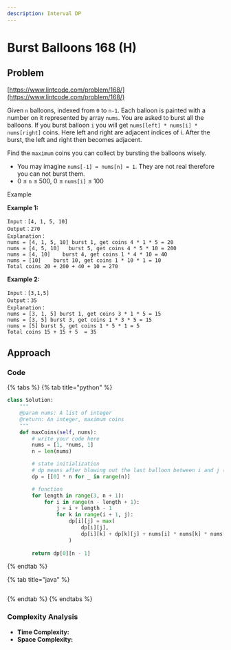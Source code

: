 ```yaml
---
description: Interval DP
---
```


# Burst Balloons 168 \(H\)

## Problem

[https://www.lintcode.com/problem/168/](https://www.lintcode.com/problem/168/)

Given `n` balloons, indexed from `0` to `n-1`. Each balloon is painted with a number on it represented by array `nums`. You are asked to burst all the balloons. If you burst balloon `i` you will get `nums[left] * nums[i] * nums[right]` coins. Here left and right are adjacent indices of i. After the burst, the left and right then becomes adjacent.

Find the `maximum` coins you can collect by bursting the balloons wisely.

* You may imagine `nums[-1] = nums[n] = 1`. They are not real therefore you can not burst them.
* 0 ≤ `n` ≤ 500, 0 ≤ `nums[i]` ≤ 100

Example

**Example 1:**

```text
Input：[4, 1, 5, 10]
Output：270
Explanation：
nums = [4, 1, 5, 10] burst 1, get coins 4 * 1 * 5 = 20
nums = [4, 5, 10]   burst 5, get coins 4 * 5 * 10 = 200 
nums = [4, 10]    burst 4, get coins 1 * 4 * 10 = 40
nums = [10]    burst 10, get coins 1 * 10 * 1 = 10
Total coins 20 + 200 + 40 + 10 = 270
```

**Example 2:**

```text
Input：[3,1,5]
Output：35
Explanation：
nums = [3, 1, 5] burst 1, get coins 3 * 1 * 5 = 15
nums = [3, 5] burst 3, get coins 1 * 3 * 5 = 15
nums = [5] burst 5, get coins 1 * 5 * 1 = 5
Total coins 15 + 15 + 5  = 35
```

## Approach

### Code

{% tabs %}
{% tab title="python" %}
```python
class Solution:
    """
    @param nums: A list of integer
    @return: An integer, maximum coins
    """
    def maxCoins(self, nums):
        # write your code here
        nums = [1, *nums, 1]
        n = len(nums)

        # state initialization 
        # dp means after blowing out the last balloon between i and j (i = 1 and j = 1 remains unburst)
        dp = [[0] * n for _ in range(n)]

        # function 
        for length in range(3, n + 1):
            for i in range(n - length + 1):
                j = i + length - 1
                for k in range(i + 1, j):
                    dp[i][j] = max(
                        dp[i][j],
                        dp[i][k] + dp[k][j] + nums[i] * nums[k] * nums[j]
                    )
        
        return dp[0][n - 1]

```
{% endtab %}

{% tab title="java" %}
```

```
{% endtab %}
{% endtabs %}

### Complexity Analysis

* **Time Complexity:**
* **Space Complexity:**

